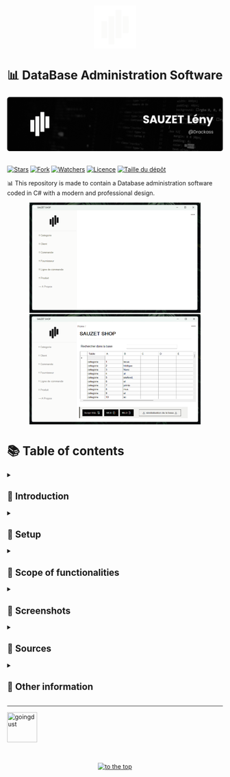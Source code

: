 <div align="center">
  <picture>
  <source media="(prefers-color-scheme: dark)" srcset="https://github.com/Drackass/Drackass/blob/main/icon-light.png">
  <source media="(prefers-color-scheme: light)" srcset="https://github.com/Drackass/Drackass/blob/main/icon-dark.png">
  <img alt="Main Banner" src="https://github.com/Drackass/Drackass/blob/main/icon-light.png" width="100px">
  </picture>
</div>

# 📊 DataBase Administration Software 
### 

<picture>
  <source media="(prefers-color-scheme: dark)" srcset="https://github.com/Drackass/Drackass/blob/main/banner-dark.png">
  <source media="(prefers-color-scheme: light)" srcset="https://github.com/Drackass/Drackass/blob/main/banner-light.png">
  <img alt="Main Banner" src="https://github.com/Drackass/Drackass/blob/main/banner-dark.png">
</picture>

</br>
</br>

[![Stars](https://img.shields.io/github/stars/Drackass/DB-Administration-Software?style=social)](https://github.com/Drackass/DB-Administration-Software/stargazers)
[![Fork](https://img.shields.io/github/forks/Drackass/DB-Administration-Software?style=social)](https://github.com/Drackass/DB-Administration-Software/network/members)
[![Watchers](https://img.shields.io/github/watchers/Drackass/DB-Administration-Software?style=social)](https://github.com/Drackass/DB-Administration-Software/watchers)
[![Licence](https://img.shields.io/github/license/Drackass/DB-Administration-Software?style=social)](https://github.com/Drackass/DB-Administration-Software/blob/main/LICENSE)
[![Taille du dépôt](https://img.shields.io/github/repo-size/Drackass/DB-Administration-Software?style=social)](https://github.com/Drackass/DB-Administration-Software)

📊 This repository is made to contain a Database administration software coded in C# with a modern and professional design. 

<div align="center">
  <img alt="Main Banner" src="https://github.com/Drackass/DB-Administration-Software/blob/main/ForGithub/home.png" width="400px">
  <img alt="Main Banner" src="https://github.com/Drackass/DB-Administration-Software/blob/main/ForGithub/admin-panel.png" width="400px">
</div>

# 📚 Table of contents
<details>
<summary><h2>📕 Introduction</h2></summary>
<br/>

> ### 🔎 Sub-summary
> 1. [Project presentation](#-project-presentation)
> 2. [Technologies](#-technologies)
> 3. [The project's aim](#-the-projects-aim)
>    
> <br/>
>
> ### 📌 Project presentation
>
> A database administration software coded in C#.net still in development adapted and improved from a school project coded in VB.Net. it includes an intuitive and ergonomic Navigation, whether on its design thought to be adaptable and customizable, the implementation of drop-down menus, a place reserved for the logo or even on its modern and professional color palette all this with a certain quality of the man-machine interface. It allows a simplified management of additions, modification, deletion and visualization of data according to the rights allowed by the connected user. Input controls are total and operational, an advanced search of tables and the complete database and also implement as well as the Generation of a pdf of an automatic data summary for each table The project respects a good number of good practices whether for naming, factorization, regions, comments, the use of store procedures and triggers, storage and the creation of a class library (dll) allowing exchange with database data.
> 
> ### 📌 Technologies
> 
> [![Windows](https://img.shields.io/badge/Windows-0078D6?style=for-the-badge&logo=windows&logoColor=white&labelColor=101010)]()
>
> [![C#](https://img.shields.io/badge/C%23-239120?style=for-the-badge&logo=c-sharp&logoColor=white&labelColor=101010)]()
>
> [![Wamp](https://img.shields.io/badge/Wamp-A9181E?style=for-the-badge&labelColor=101010)]()
>
> [![HeidiSQL](https://img.shields.io/badge/HeidiSQL-4479A1?style=for-the-badge&labelColor=101010)]()
>
> [![Visual Studio](https://img.shields.io/badge/Visual%20Studio-5C2D91?style=for-the-badge&logo=visual%20studio&logoColor=white&labelColor=101010)]()
>
> [![.NET Framework](https://img.shields.io/badge/.NET%20Framework-512BD4?style=for-the-badge&logo=.net&logoColor=white&labelColor=101010)]()
>
> [![MySQL](https://img.shields.io/badge/MySQL-4479A1?style=for-the-badge&logo=mysql&logoColor=white&labelColor=101010)]()
>
> ### 📌 The project's aim
> 
> this software aims to have an operation and an autonomous interface according to the database connected to it while keeping a complete practice taking into account the different parameters and functions of a classic database administration software like the management of functions, stored procedure, trigger, etc . . .

</details>

<details>
<summary><h2>📗 Setup</h2></summary>
<br/>

> ### 🔎 Sub-summary
> 1. [Part A](#-part-a)
> 2. [Part B](#-part-b)
> 3. [Part C](#-part-c)
>    
> <br/>
>
> ### 📌 Part A
>
> Lorem ipsum dolor sit amet, consectetur adipiscing elit, sed do eiusmod tempor incididunt ut labore et dolore magna aliqua. Ut enim ad minim veniam, quis nostrud exercitation ullamco laboris nisi ut aliquip ex ea commodo consequat. Duis aute irure dolor in reprehenderit in voluptate velit esse cillum dolore eu fugiat nulla pariatur. Excepteur sint occaecat cupidatat non proident, sunt in culpa qui officia deserunt mollit anim id est laborum.
> 
> <div align="center">
>   <img alt="Main Banner" src="https://github.com/Drackass/Readme-Template/blob/main/empty.png" width="350px">
> </div>
>
> ### 📌 Part B
> 
> Lorem ipsum dolor sit amet, consectetur adipiscing elit, sed do eiusmod tempor incididunt ut labore et dolore magna aliqua. Ut enim ad minim veniam, quis nostrud exercitation ullamco laboris nisi ut aliquip ex ea commodo consequat. Duis aute irure dolor in reprehenderit in voluptate velit esse cillum dolore eu fugiat nulla pariatur. Excepteur sint occaecat cupidatat non proident, sunt in culpa qui officia deserunt mollit anim id est laborum.
>
> <div align="center">
>   <img alt="Main Banner" src="https://github.com/Drackass/Readme-Template/blob/main/empty.png" width="350px">
>   <img alt="Main Banner" src="https://github.com/Drackass/Readme-Template/blob/main/empty.png" width="350px">
> </div>
>
> ### 📌 Part C
> 
> Lorem ipsum dolor sit amet, consectetur adipiscing elit, sed do eiusmod tempor incididunt ut labore et dolore magna aliqua. Ut enim ad minim veniam, quis nostrud exercitation ullamco laboris nisi ut aliquip ex ea commodo consequat. Duis aute irure dolor in reprehenderit in voluptate velit esse cillum dolore eu fugiat nulla pariatur. Excepteur sint occaecat cupidatat non proident, sunt in culpa qui officia deserunt mollit anim id est laborum.
>
> <div align="center">
>   <img alt="Main Banner" src="https://github.com/Drackass/Readme-Template/blob/main/empty.png" width="350px">
>   <img alt="Main Banner" src="https://github.com/Drackass/Readme-Template/blob/main/empty.png" width="350px">
>   <img alt="Main Banner" src="https://github.com/Drackass/Readme-Template/blob/main/empty.png" width="350px">
> </div>

</details>

<details>
<summary><h2>📘 Scope of functionalities </h2></summary>
<br/>

> | functionalities | State | Description | 
> |:---| :---:|:---|
> | Lorem   | ✅ | - |
> | Lorem   | ❎ | - |
> | Lorem   | ⚠️ | - |
> | Lorem   | ℹ️ | - |

</details>

<details>
<summary><h2>📙 Screenshots</h2></summary>
<br/>

> | Home Page |
> |:---:|
> | <img alt="home" src="https://github.com/Drackass/DB-Administration-Software/blob/main/ForGithub/home.png" width="1000px"> |
>
> | Login Page |
> |:---:|
> | <img alt="log" src="https://github.com/Drackass/DB-Administration-Software/blob/main/ForGithub/log.png" width="1000px"> |
>
> | Admin Panel Page |
> |:---:|
> | <img alt="admin-panel" src="https://github.com/Drackass/DB-Administration-Software/blob/main/ForGithub/admin-panel.png" width="1000px"> |
>
> | Table Page |
> |:---:|
> | <img alt="table" src="https://github.com/Drackass/DB-Administration-Software/blob/main/ForGithub/table.png" width="1000px"> |
>
> | Edit Table Page |
> |:---:|
> | <img alt="edit" src="https://github.com/Drackass/DB-Administration-Software/blob/main/ForGithub/edit-table.png" width="1000px"> |
>
> | PDF File |
> |:---:|
> | <img alt="pdf" src="https://github.com/Drackass/DB-Administration-Software/blob/main/ForGithub/pdf.png" width="1000px"> |

</details>

<details>
<summary><h2>📓 Sources</h2></summary>
<br/>
  
> 📓

</details>

<details>
<summary><h2>📃 Other information</h2></summary>
<br/>

> 📃

</details>

---

<!-- You can get your avatar url on: https://api.github.com/users/YourPseudo -->
<a href="https://github.com/Drackass"><img src="https://avatars.githubusercontent.com/u/105803677?v=4" title="goingdust" width="70" height="70"></a>

</br>

<p align="center"><a href="#" align="center"><img alt="to the top" src="https://static.vecteezy.com/system/resources/previews/011/893/855/original/neumorphic-up-arrow-icon-neumorphism-ui-button-free-png.png" width="50px"></a></p>
